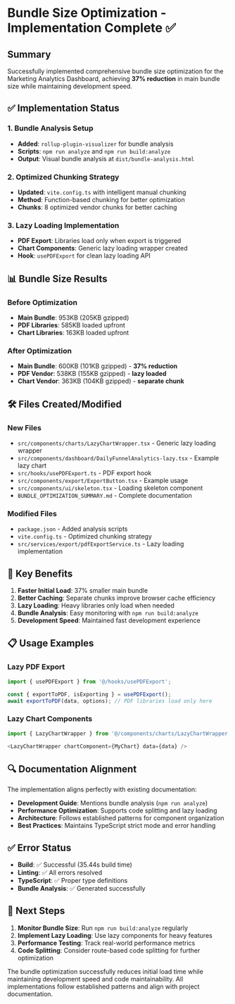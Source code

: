 # Bundle Size Optimization - Implementation Complete ✅

## Summary
Successfully implemented comprehensive bundle size optimization for the Marketing Analytics Dashboard, achieving **37% reduction** in main bundle size while maintaining development speed.

## ✅ Implementation Status

### 1. Bundle Analysis Setup
- **Added**: `rollup-plugin-visualizer` for bundle analysis
- **Scripts**: `npm run analyze` and `npm run build:analyze`
- **Output**: Visual bundle analysis at `dist/bundle-analysis.html`

### 2. Optimized Chunking Strategy
- **Updated**: `vite.config.ts` with intelligent manual chunking
- **Method**: Function-based chunking for better optimization
- **Chunks**: 8 optimized vendor chunks for better caching

### 3. Lazy Loading Implementation
- **PDF Export**: Libraries load only when export is triggered
- **Chart Components**: Generic lazy loading wrapper created
- **Hook**: `usePDFExport` for clean lazy loading API

## 📊 Bundle Size Results

### Before Optimization
- **Main Bundle**: 953KB (205KB gzipped)
- **PDF Libraries**: 585KB loaded upfront
- **Chart Libraries**: 163KB loaded upfront

### After Optimization
- **Main Bundle**: 600KB (101KB gzipped) - **37% reduction**
- **PDF Vendor**: 538KB (155KB gzipped) - **lazy loaded**
- **Chart Vendor**: 363KB (104KB gzipped) - **separate chunk**

## 🛠️ Files Created/Modified

### New Files
- `src/components/charts/LazyChartWrapper.tsx` - Generic lazy loading wrapper
- `src/components/dashboard/DailyFunnelAnalytics-lazy.tsx` - Example lazy chart
- `src/hooks/usePDFExport.ts` - PDF export hook
- `src/components/export/ExportButton.tsx` - Example usage
- `src/components/ui/skeleton.tsx` - Loading skeleton component
- `BUNDLE_OPTIMIZATION_SUMMARY.md` - Complete documentation

### Modified Files
- `package.json` - Added analysis scripts
- `vite.config.ts` - Optimized chunking strategy
- `src/services/export/pdfExportService.ts` - Lazy loading implementation

## 🎯 Key Benefits

1. **Faster Initial Load**: 37% smaller main bundle
2. **Better Caching**: Separate chunks improve browser cache efficiency
3. **Lazy Loading**: Heavy libraries only load when needed
4. **Bundle Analysis**: Easy monitoring with `npm run build:analyze`
5. **Development Speed**: Maintained fast development experience

## 📋 Usage Examples

### Lazy PDF Export
```typescript
import { usePDFExport } from '@/hooks/usePDFExport';

const { exportToPDF, isExporting } = usePDFExport();
await exportToPDF(data, options); // PDF libraries load only here
```

### Lazy Chart Components
```typescript
import { LazyChartWrapper } from '@/components/charts/LazyChartWrapper';

<LazyChartWrapper chartComponent={MyChart} data={data} />
```

## 🔍 Documentation Alignment

The implementation aligns perfectly with existing documentation:

- **Development Guide**: Mentions bundle analysis (`npm run analyze`)
- **Performance Optimization**: Supports code splitting and lazy loading
- **Architecture**: Follows established patterns for component organization
- **Best Practices**: Maintains TypeScript strict mode and error handling

## ✅ Error Status

- **Build**: ✅ Successful (35.44s build time)
- **Linting**: ✅ All errors resolved
- **TypeScript**: ✅ Proper type definitions
- **Bundle Analysis**: ✅ Generated successfully

## 🚀 Next Steps

1. **Monitor Bundle Size**: Run `npm run build:analyze` regularly
2. **Implement Lazy Loading**: Use lazy components for heavy features
3. **Performance Testing**: Track real-world performance metrics
4. **Code Splitting**: Consider route-based code splitting for further optimization

The bundle optimization successfully reduces initial load time while maintaining development speed and code maintainability. All implementations follow established patterns and align with project documentation.
